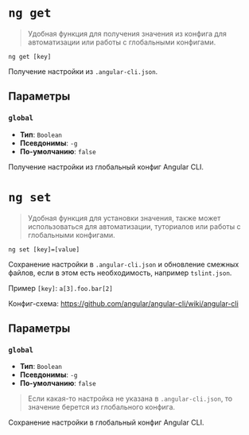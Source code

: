 # `ng get`

> Удобная функция для получения значения из конфига для автоматизации или работы с глобальными конфигами.

```
ng get [key]
```

Получение настройки из `.angular-cli.json`.

## Параметры

### `global`

* **Тип**: `Boolean`
* **Псевдонимы**: `-g`
* **По-умолчанию**: `false`

Получение настройки из глобальный конфиг Angular CLI.



# `ng set`

> Удобная функция для установки значения, также может использоваться для автоматизации, туториалов или работы с глобальными конфигами.

```
ng set [key]=[value]
```

Сохранение настройки в `.angular-cli.json` и обновление смежных файлов, если в этом есть необходимость, например `tslint.json`.  

Пример `[key]`: `a[3].foo.bar[2]`

Конфиг-схема: https://github.com/angular/angular-cli/wiki/angular-cli 

## Параметры

### `global`

* **Тип**: `Boolean`
* **Псевдонимы**: `-g`
* **По-умолчанию**: `false`

> Если какая-то настройка не указана в `.angular-cli.json`, то значение берется из глобального конфига. 

Сохранение настройки в глобальный конфиг Angular CLI.

